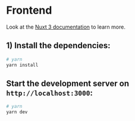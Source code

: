 # Frontend

Look at the [Nuxt 3 documentation](https://nuxt.com/docs/getting-started/introduction) to learn more.

## 1) Install the dependencies:

```bash
# yarn
yarn install
```

## Start the development server on `http://localhost:3000`:

```bash
# yarn
yarn dev
```
